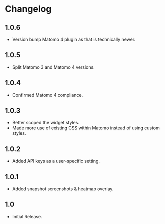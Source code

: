 # Changelog

## 1.0.6

- Version bump Matomo 4 plugin as that is technically newer.

## 1.0.5

- Split Matomo 3 and Matomo 4 versions.

## 1.0.4

- Confirmed Matomo 4 compliance.

## 1.0.3

- Better scoped the widget styles.
- Made more use of existing CSS within Matomo instead of using custom styles.

## 1.0.2

- Added API keys as a user-specific setting.

## 1.0.1

- Added snapshot screenshots & heatmap overlay.

## 1.0

- Initial Release.

